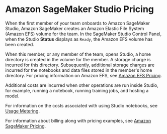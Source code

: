 # Amazon SageMaker Studio Pricing<a name="studio-pricing"></a>

When the first member of your team onboards to Amazon SageMaker Studio, Amazon SageMaker creates an Amazon Elastic File System \(Amazon EFS\) volume for the team\. In the SageMaker Studio Control Panel, when the Studio **Status** displays as `Ready`, the Amazon EFS volume has been created\.

When this member, or any member of the team, opens Studio, a home directory is created in the volume for the member\. A storage charge is incurred for this directory\. Subsequently, additional storage charges are incurred for the notebooks and data files stored in the member's home directory\. For pricing information on Amazon EFS, see [Amazon EFS Pricing](http://aws.amazon.com/efs/pricing/)\.

Additional costs are incurred when other operations are run inside Studio, for example, running a notebook, running training jobs, and hosting a model\.

For information on the costs associated with using Studio notebooks, see [Usage Metering](notebooks-usage-metering.md)\.

For information about billing along with pricing examples, see [Amazon SageMaker Pricing](http://aws.amazon.com/sagemaker/pricing/)\.